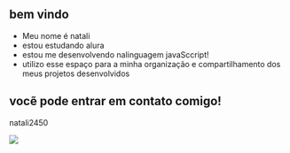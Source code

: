 ## bem vindo ##
- Meu nome é natali
- estou estudando alura 
- estou me desenvolvendo nalinguagem javaSccript!
- utilizo esse espaço para a minha organização e compartilhamento dos meus projetos desenvolvidos
## vocẽ pode  entrar em contato comigo!
natali2450


![](https://media1.tenor.com/m/t8rhJofwGD8AAAAC/ok-mickey-mouse.gif)
